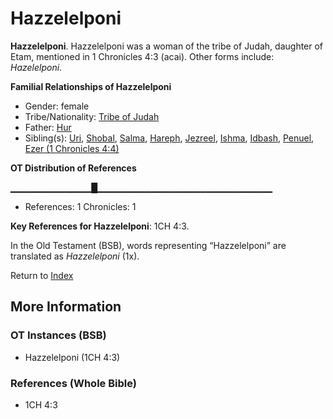 # Hazzelelponi
**Hazzelelponi**. 
Hazzelelponi was a woman of the tribe of Judah, daughter of Etam, mentioned in 1 Chronicles 4:3 (acai). 
Other forms include: 
*Hazelelponi*. 




**Familial Relationships of Hazzelelponi**


* Gender: female
* Tribe/Nationality: [Tribe of Judah](../../../groups/md/acai/Judah.md)
* Father: [Hur](Hur.2.md)
* Sibling(s): [Uri](Uri.md), [Shobal](Shobal.2.md), [Salma](Salma.md), [Hareph](Hareph.md), [Jezreel](Jezreel.md), [Ishma](Ishma.md), [Idbash](Idbash.md), [Penuel](Penuel.md), [Ezer (1 Chronicles 4:4)](Ezer.2.md)


**OT Distribution of References**

▁▁▁▁▁▁▁▁▁▁▁▁█▁▁▁▁▁▁▁▁▁▁▁▁▁▁▁▁▁▁▁▁▁▁▁▁▁▁
* References: 1 Chronicles: 1



**Key References for Hazzelelponi**: 
1CH 4:3. 


In the Old Testament (BSB), words representing “Hazzelelponi” are translated as 
*Hazzelelponi* (1x). 




Return to [Index](00-Index.md)

## More Information

### OT Instances (BSB)

* Hazzelelponi (1CH 4:3)



### References (Whole Bible)

* 1CH 4:3



